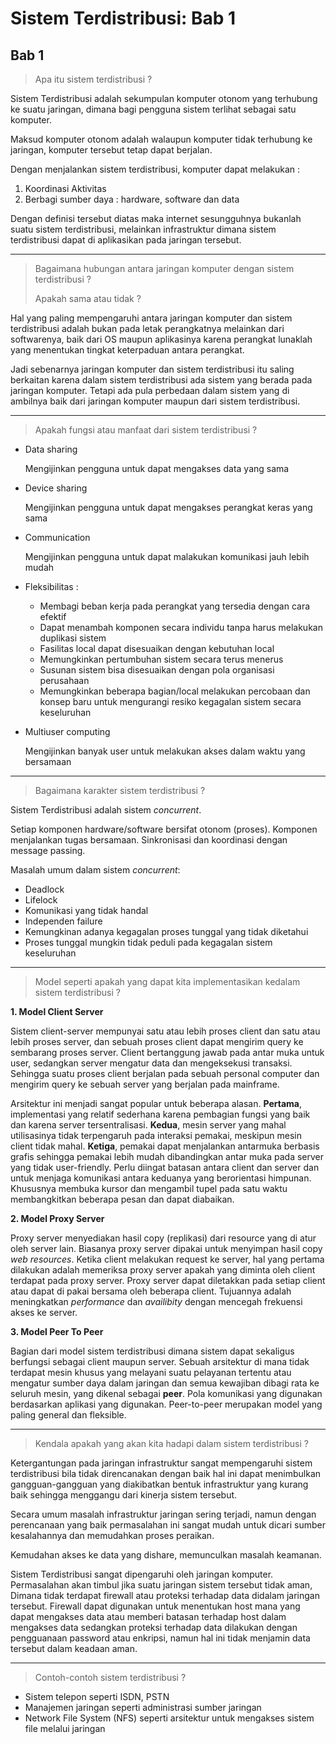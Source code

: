 # Sistem Terdistribusi: Bab 1

<h2 class="text-center">Bab 1</h2>

> Apa itu sistem terdistribusi ?

Sistem Terdistribusi adalah sekumpulan komputer otonom yang terhubung ke suatu jaringan, dimana bagi pengguna sistem terlihat sebagai satu komputer.

Maksud komputer otonom adalah walaupun komputer tidak terhubung ke jaringan, komputer tersebut tetap dapat berjalan.

Dengan menjalankan sistem terdistribusi, komputer dapat melakukan :

1. Koordinasi Aktivitas
2. Berbagi sumber daya : hardware, software dan data

Dengan definisi tersebut diatas maka internet sesungguhnya bukanlah suatu sistem terdistribusi, melainkan infrastruktur dimana sistem terdistribusi dapat di aplikasikan pada jaringan tersebut.

-----

> Bagaimana hubungan antara jaringan komputer dengan sistem terdistribusi ?
>
> Apakah sama atau tidak ?

Hal yang paling mempengaruhi antara jaringan komputer dan sistem terdistribusi adalah bukan pada letak perangkatnya melainkan dari softwarenya, baik dari OS maupun aplikasinya karena perangkat lunaklah yang menentukan tingkat keterpaduan antara perangkat.

Jadi sebenarnya jaringan komputer dan sistem terdistribusi itu saling berkaitan karena dalam sistem terdistribusi ada sistem yang berada pada jaringan komputer. Tetapi ada pula perbedaan dalam sistem yang di ambilnya baik dari jaringan komputer maupun dari sistem terdistribusi.

-----

> Apakah fungsi atau manfaat dari sistem terdistribusi ?

- Data sharing

  Mengijinkan pengguna untuk dapat mengakses data yang sama

- Device sharing

  Mengijinkan pengguna untuk dapat mengakses perangkat keras yang sama

- Communication

  Mengijinkan pengguna untuk dapat malakukan komunikasi jauh lebih mudah

- Fleksibilitas :

  - Membagi beban kerja pada perangkat yang tersedia dengan cara efektif
  - Dapat menambah komponen secara individu tanpa harus melakukan duplikasi sistem
  - Fasilitas local dapat disesuaikan dengan kebutuhan local
  - Memungkinkan pertumbuhan sistem secara terus menerus
  - Susunan sistem bisa disesuaikan dengan pola organisasi perusahaan
  - Memungkinkan beberapa bagian/local melakukan percobaan dan konsep baru untuk mengurangi resiko kegagalan sistem secara keseluruhan

- Multiuser computing

  Mengijinkan banyak user untuk melakukan akses dalam waktu yang bersamaan

-----

> Bagaimana karakter sistem terdistribusi ?

Sistem Terdistribusi adalah sistem *concurrent*.

Setiap komponen hardware/software bersifat otonom (proses). Komponen menjalankan tugas bersamaan. Sinkronisasi dan koordinasi dengan message passing.

Masalah umum dalam sistem *concurrent*:

- Deadlock
- Lifelock
- Komunikasi yang tidak handal
- Independen failure
- Kemungkinan adanya kegagalan proses tunggal yang tidak diketahui
- Proses tunggal mungkin tidak peduli pada kegagalan sistem keseluruhan

-----

> Model seperti apakah yang dapat kita implementasikan kedalam sistem terdistribusi ?

**1. Model Client Server**

Sistem client-server mempunyai satu atau lebih proses client dan satu atau lebih proses server, dan sebuah proses client dapat mengirim query ke sembarang proses server. Client bertanggung jawab pada antar muka untuk user, sedangkan server mengatur data dan mengeksekusi transaksi. Sehingga suatu proses client berjalan pada sebuah personal computer dan mengirim query ke sebuah server yang berjalan pada mainframe.

Arsitektur ini menjadi sangat popular untuk beberapa alasan. **Pertama**, implementasi yang relatif sederhana karena pembagian fungsi yang baik dan karena server tersentralisasi. **Kedua**, mesin server yang mahal utilisasinya tidak terpengaruh pada interaksi pemakai, meskipun mesin client tidak mahal. **Ketiga**, pemakai dapat menjalankan antarmuka berbasis grafis sehingga pemakai lebih mudah dibandingkan antar muka pada server yang tidak user-friendly. Perlu diingat batasan antara client dan server dan untuk menjaga komunikasi antara keduanya yang berorientasi himpunan. Khususnya membuka kursor dan mengambil tupel pada satu waktu membangkitkan beberapa pesan dan dapat diabaikan.

**2. Model Proxy Server**

Proxy server menyediakan hasil copy (replikasi) dari resource yang di atur oleh server lain. Biasanya proxy server dipakai untuk menyimpan hasil copy *web resources*. Ketika client melakukan request ke server, hal yang pertama dilakukan adalah memeriksa proxy server apakah yang diminta oleh client terdapat pada proxy server. Proxy server dapat diletakkan pada setiap client atau dapat di pakai bersama oleh beberapa client. Tujuannya adalah meningkatkan *performance* dan *availibity* dengan mencegah frekuensi akses ke server.

**3. Model Peer To Peer**

Bagian dari model sistem terdistribusi dimana sistem dapat sekaligus berfungsi sebagai client maupun server. Sebuah arsitektur di mana tidak terdapat mesin khusus yang melayani suatu pelayanan tertentu atau mengatur sumber daya dalam jaringan dan semua kewajiban dibagi rata ke seluruh mesin, yang dikenal sebagai **peer**. Pola komunikasi yang digunakan berdasarkan aplikasi yang digunakan. Peer-to-peer merupakan model yang paling general dan fleksible.

-----

> Kendala apakah yang akan kita hadapi dalam sistem terdistribusi ?

Ketergantungan pada jaringan infrastruktur sangat mempengaruhi sistem terdistribusi bila tidak direncanakan dengan baik hal ini dapat menimbulkan gangguan-gangguan yang diakibatkan bentuk infrastruktur yang kurang baik sehingga menggangu dari kinerja sistem tersebut.

Secara umum masalah infrastruktur jaringan sering terjadi, namun dengan perencanaan yang baik permasalahan ini sangat mudah untuk dicari sumber kesalahannya dan memudahkan proses peraikan.

Kemudahan akses ke data yang dishare, memunculkan masalah keamanan.

Sistem Terdistribusi sangat dipengaruhi oleh jaringan komputer. Permasalahan akan timbul jika suatu jaringan sistem tersebut tidak aman, Dimana tidak terdapat firewall atau proteksi terhadap data didalam jaringan tersebut. Firewall dapat digunakan untuk menentukan host mana yang dapat mengakses data atau memberi batasan terhadap host dalam mengakses data sedangkan proteksi terhadap data dilakukan dengan pengguanaan password atau enkripsi, namun hal ini tidak menjamin data tersebut dalam keadaan aman.

-----

> Contoh-contoh sistem terdistribusi ?

- Sistem telepon seperti ISDN, PSTN
- Manajemen jaringan seperti administrasi sumber jaringan
- Network File System (NFS) seperti arsitektur untuk mengakses sistem file melalui jaringan

